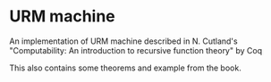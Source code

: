 # URM machine
An implementation of URM machine described in N. Cutland's "Computability: An introduction to recursive function theory" by Coq

This also contains some theorems and example from the book.
